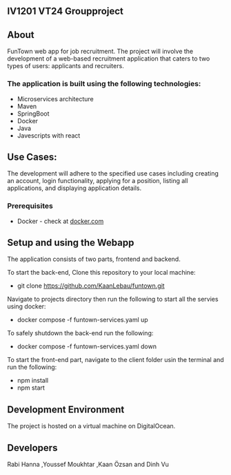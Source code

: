 ## IV1201 VT24 Groupproject 
## About
FunTown web app for job recruitment. The project will involve the development of a web-based recruitment application that caters to two types of users: applicants and recruiters. 

### The application is built using the following technologies:
* Microservices architecture
* Maven
* SpringBoot
* Docker
* Java
* Javescripts with react

## Use Cases:
The development will adhere to the specified use cases including creating an account, login functionality, applying for a position, listing all applications, and displaying application details.

### Prerequisites
* Docker - check at [docker.com](https://www.docker.com/)

## Setup and using the Webapp
The application consists of two parts, frontend and backend.

To start the back-end, 
Clone this repository to your local machine:
  
* git clone https://github.com/KaanLebau/funtown.git

Navigate to projects directory then run the following to start all the servies using docker:
  
* docker compose -f funtown-services.yaml up

To safely shutdown the back-end run the following:
  
* docker compose -f funtown-services.yaml down

To start the front-end part, navigate to the client folder usin the terminal and run the following:
* npm install
* npm start

## Development Environment
The project is hosted on a virtual machine on DigitalOcean.

## Developers
Rabi Hanna
,Youssef Moukhtar
,Kaan Özsan
and Dinh Vu
